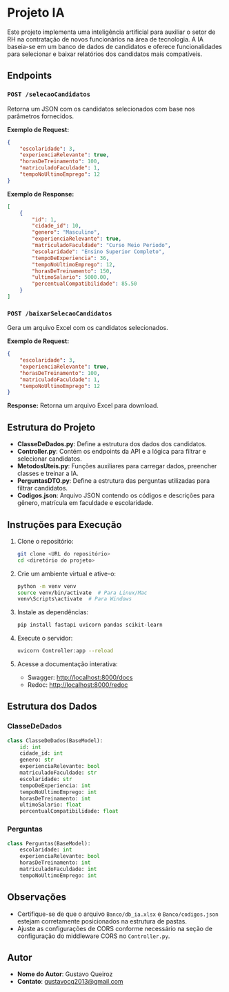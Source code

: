 # Projeto IA

Este projeto implementa uma inteligência artificial para auxiliar o setor de RH na contratação de novos funcionários na área de tecnologia. A IA baseia-se em um banco de dados de candidatos e oferece funcionalidades para selecionar e baixar relatórios dos candidatos mais compatíveis.

## Endpoints

### `POST /selecaoCandidatos`

Retorna um JSON com os candidatos selecionados com base nos parâmetros fornecidos.

**Exemplo de Request:**
```json
{
    "escolaridade": 3,
    "experienciaRelevante": true,
    "horasDeTreinamento": 100,
    "matriculadoFaculdade": 1,
    "tempoNoUltimoEmprego": 12
}
```

**Exemplo de Response:**
```json
[
    {
        "id": 1,
        "cidade_id": 10,
        "genero": "Masculino",
        "experienciaRelevante": true,
        "matriculadoFaculdade": "Curso Meio Periodo",
        "escolaridade": "Ensino Superior Completo",
        "tempoDeExperiencia": 36,
        "tempoNoUltimoEmprego": 12,
        "horasDeTreinamento": 150,
        "ultimoSalario": 5000.00,
        "percentualCompatibilidade": 85.50
    }
]
```

### `POST /baixarSelecaoCandidatos`

Gera um arquivo Excel com os candidatos selecionados.

**Exemplo de Request:**
```json
{
    "escolaridade": 3,
    "experienciaRelevante": true,
    "horasDeTreinamento": 100,
    "matriculadoFaculdade": 1,
    "tempoNoUltimoEmprego": 12
}
```

**Response:** Retorna um arquivo Excel para download.

## Estrutura do Projeto

- **ClasseDeDados.py**: Define a estrutura dos dados dos candidatos.
- **Controller.py**: Contém os endpoints da API e a lógica para filtrar e selecionar candidatos.
- **MetodosUteis.py**: Funções auxiliares para carregar dados, preencher classes e treinar a IA.
- **PerguntasDTO.py**: Define a estrutura das perguntas utilizadas para filtrar candidatos.
- **Codigos.json**: Arquivo JSON contendo os códigos e descrições para gênero, matrícula em faculdade e escolaridade.

## Instruções para Execução

1. Clone o repositório:
    ```bash
    git clone <URL do repositório>
    cd <diretório do projeto>
    ```

2. Crie um ambiente virtual e ative-o:
    ```bash
    python -m venv venv
    source venv/bin/activate  # Para Linux/Mac
    venv\Scripts\activate  # Para Windows
    ```

3. Instale as dependências:
    ```bash
    pip install fastapi uvicorn pandas scikit-learn
    ```

4. Execute o servidor:
    ```bash
    uvicorn Controller:app --reload
    ```

5. Acesse a documentação interativa:
    - Swagger: [http://localhost:8000/docs](http://localhost:8000/docs)
    - Redoc: [http://localhost:8000/redoc](http://localhost:8000/redoc)

## Estrutura dos Dados

### ClasseDeDados

```python
class ClasseDeDados(BaseModel):
    id: int
    cidade_id: int
    genero: str
    experienciaRelevante: bool
    matriculadoFaculdade: str
    escolaridade: str
    tempoDeExperiencia: int
    tempoNoUltimoEmprego: int
    horasDeTreinamento: int
    ultimoSalario: float
    percentualCompatibilidade: float
```

### Perguntas

```python
class Perguntas(BaseModel):
    escolaridade: int
    experienciaRelevante: bool
    horasDeTreinamento: int
    matriculadoFaculdade: int
    tempoNoUltimoEmprego: int
```

## Observações

- Certifique-se de que o arquivo `Banco/db_ia.xlsx` e `Banco/codigos.json` estejam corretamente posicionados na estrutura de pastas.
- Ajuste as configurações de CORS conforme necessário na seção de configuração do middleware CORS no `Controller.py`.

## Autor

- **Nome do Autor**: Gustavo Queiroz
- **Contato**: gustavocq2013@gmail.com
```
